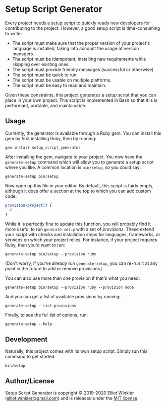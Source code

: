 # Setup Script Generator

Every project needs a [setup script][setup-script]
to quickly ready new developers for contributing to the project.
However, a good setup script is time-consuming to write:

[setup-script]: https://thoughtbot.com/blog/shell-script-suggestions-for-speedy-setups

* The script must make sure that the proper version of your project's language is installed,
  taking into account the usage of version managers.
* The script must be idempotent,
  installing new requirements while skipping over existing ones.
* The script must provide friendly messages (successful or otherwise).
* The script must be quick to run.
* The script must be usable on multiple platforms.
* The script must be easy to read and maintain.

Given these constraints,
this project generates a setup script that you can place in your own project.
This script is implemented in Bash
so that it is is performant, portable, and maintainable.

## Usage

Currently, the generator is available through a Ruby gem.
You can install this gem by first installing Ruby, then by running:

```
gem install setup_script_generator
```

After installing the gem, navigate to your project.
You now have the `generate-setup` command
which will allow you to generate a setup script where you like.
A common location is `bin/setup`, so you could say:

    generate-setup bin/setup

Now open up this file in your editor.
By default, this script is fairly empty,
although it does offer a section at the top
to which you can add custom code:

``` bash
provision-project() {
  # ...
}
```

While it is perfectly fine to update this function,
you will probably find it more useful to run `generate-setup` with a set of *provisions*.
These extend your script with checks and installation steps
for languages, frameworks, or services on which your project relies.
For instance, if your project requires Ruby,
then you'd want to run:

```
generate-setup bin/setup --provision ruby
```

(Don't worry, if you've already run `generate-setup`,
you can re-run it at any point in the future
to add or remove provisions.)

You can also use more than one provision if that's what you need:

```
generate-setup bin/setup --provision ruby --provision node
```

And you can get a list of available provisions by running:

```
generate-setup --list-provisions
```

Finally, to see the full list of options, run:

```
generate-setup --help
```

## Development

Naturally, this project comes with its own setup script.
Simply run this command to get started:

```
bin/setup
```

## Author/License

Setup Script Generator is copyright © 2019-2020 Elliot Winkler
(<elliot.winkler@gmail.com>)
and is released under the [MIT license](LICENSE.txt).
